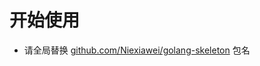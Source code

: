# 开始使用

- 请全局替换 [github.com/Niexiawei/golang-skeleton](https://github.com/Niexiawei/golang-skeleton) 包名